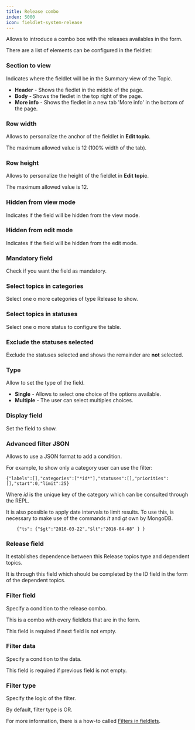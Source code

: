 ```yaml
---
title: Release combo
index: 5000
icon: fieldlet-system-release
---
```


Allows to introduce a combo box with the releases availables in the form.

There are a list of elements can be configured in the fieldlet:

### Section to view

Indicates where the fieldlet will be in the Summary view of the Topic.

- **Header** - Shows the fiedlet in the middle of the page.
- **Body** - Shows the fiedlet in the top right of the page.
- **More info** - Shows the fiedlet in a new tab 'More info' in the bottom of the page.

### Row width

Allows to personalize the anchor of the fieldlet in **Edit topic**.

The maximum allowed value is 12 (100% width of the tab).

### Row height

Allows to personalize the height of the fieldlet in **Edit topic**.

The maximum allowed value is 12.

### Hidden from view mode

Indicates if the field will be hidden from the view mode.

### Hidden from edit mode

Indicates if the field will be hidden from the edit mode.

### Mandatory field

Check if you want the field as mandatory.

### Select topics in categories

Select one o more categories of type Release to show.

### Select topics in statuses

Select one o more status to configure the table.

### Exclude the statuses selected

Exclude the statuses selected and shows the remainder are **not** selected.

### Type

Allow to set the type of the field.

- **Single** - Allows to select one choice of the options available.
- **Multiple** - The user can select multiples choices.

### Display field

Set the field to show.

### Advanced filter JSON

Allows to use a JSON format to add a condition.

For example, to show only a category user can use the filter:

    {"labels":[],"categories":["*id*"],"statuses":[],"priorities":[],"start":0,"limit":25}

Where *id* is the unique key of the category which can be consulted through the REPL.

It is also possible to apply date intervals to limit results. To use this, is necessary to make use of the commands *lt*
and *gt* own by MongoDB.

        {"ts": {"$gt":"2016-03-22","$lt":"2016-04-08" } }

### Release field

It establishes dependence between this Release topics type and dependent topics.

It is through this field which should be completed by the ID field in the form of the dependent topics.

### Filter field

Specify a condition to the release combo.

This is a combo with every fieldlets that are in the form.

This field is required if next field is not empty.

### Filter data

Specify a condition to the data.

This field is required if previous field is not empty.

### Filter type

Specify the logic of the filter.

By default, filter type is OR.

For more information, there is a how-to called [Filters in fieldlets](/ee/how-to/filter-fieldlet).

